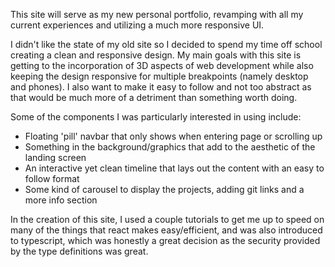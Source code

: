  This site will serve as my new personal portfolio, revamping with all my current experiences and utilizing a much more responsive UI.

I didn't like the state of my old site so I decided to spend my time off school creating a clean and responsive design. My main goals with this site is getting to the incorporation of 3D aspects of web development while also keeping the design responsive for multiple breakpoints (namely desktop and phones). I also want to make it easy to follow and not too abstract as that would be much more of a detriment than something worth doing.

Some of the components I was particularly interested in using include:

- Floating 'pill' navbar that only shows when entering page or scrolling up
- Something in the background/graphics that add to the aesthetic of the landing screen
- An interactive yet clean timeline that lays out the content with an easy to follow format
- Some kind of carousel to display the projects, adding git links and a more info section

In the creation of this site, I used a couple tutorials to get me up to speed on many of the things that react makes easy/efficient, and was also introduced to typescript, which was honestly a great decision as the security provided by the type definitions was great.
